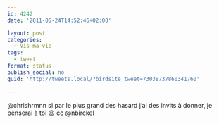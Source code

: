 ```yaml
---
id: 4242
date: '2011-05-24T14:52:46+02:00'

layout: post
categories:
  - Vis ma vie
tags:
  - tweet
format: status
publish_social: no
guid: 'http://tweets.local/?birdsite_tweet=73038737860341760'

---
```


@chrishrmnn si par le plus grand des hasard j’ai des invits à donner, je penserai à toi 😉 cc @nbirckel